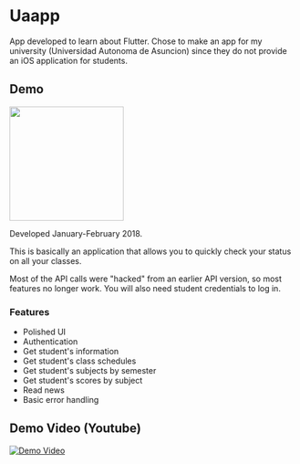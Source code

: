 # Uaapp
App developed to learn about Flutter. Chose to make an app for my university (Universidad Autonoma de Asuncion) since they do not provide an iOS application for students.

## Demo
<img src="/readme/demo.gif" width="200"/>

Developed January-February 2018.

This is basically an application that allows you to quickly check your status on all your classes.

Most of the API calls were "hacked" from an earlier API version, so most features no longer work.
You will also need student credentials to log in.

### Features

- Polished UI
- Authentication
- Get student's information
- Get student's class schedules
- Get student's subjects by semester
- Get student's scores by subject
- Read news
- Basic error handling


## Demo Video (Youtube)
[![Demo Video](https://img.youtube.com/vi/pMrCJcqUxyg/maxresdefault.jpg)](https://youtu.be/pMrCJcqUxyg)
